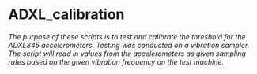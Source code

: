 # ADXL_calibration
###### The purpose of these scripts is to test and calibrate the threshold for the ADXL345 accelerometers. Testing was conducted on a vibration sampler. The script will read in values from the accelerometers as given sampling rates based on the given vibration frequency on the test machine.
